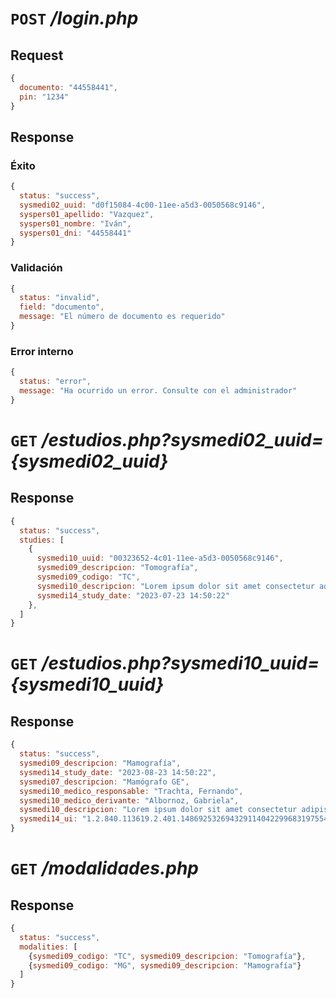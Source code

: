 # `POST` */login.php*

## Request
~~~js
{
  documento: "44558441",
  pin: "1234"
}
~~~

## Response

### Éxito
~~~js
{
  status: "success",
  sysmedi02_uuid: "d0f15084-4c00-11ee-a5d3-0050568c9146",
  syspers01_apellido: "Vazquez",
  syspers01_nombre: "Iván",
  syspers01_dni: "44558441"
}
~~~

### Validación

~~~js
{
  status: "invalid",
  field: "documento",
  message: "El número de documento es requerido"
}
~~~

### Error interno

~~~js
{
  status: "error",
  message: "Ha ocurrido un error. Consulte con el administrador"
}
~~~

# `GET` */estudios.php?sysmedi02_uuid={sysmedi02_uuid}*

## Response

~~~js
{
  status: "success",
  studies: [
    {
      sysmedi10_uuid: "00323652-4c01-11ee-a5d3-0050568c9146",
      sysmedi09_descripcion: "Tomografía",
      sysmedi09_codigo: "TC",
      sysmedi10_descripcion: "Lorem ipsum dolor sit amet consectetur adipisicing elit. Repudiandae dolorem vitae laborum beatae nesciunt reiciendis illum velit eveniet modi consequatur officia nulla, tempore nostrum suscipit explicabo voluptatum qui, aut quos!",
      sysmedi14_study_date: "2023-07-23 14:50:22"
    },
  ]
}
~~~

# `GET` */estudios.php?sysmedi10_uuid={sysmedi10_uuid}*

## Response

~~~js
{
  status: "success",
  sysmedi09_descripcion: "Mamografía",
  sysmedi14_study_date: "2023-08-23 14:50:22",
  sysmedi07_descripcion: "Mamógrafo GE",
  sysmedi10_medico_responsable: "Trachta, Fernando",
  sysmedi10_medico_derivante: "Albornoz, Gabriela",
  sysmedi10_descripcion: "Lorem ipsum dolor sit amet consectetur adipisicing elit. Repudiandae dolorem vitae laborum beatae nesciunt reiciendis illum velit eveniet modi consequatur officia nulla, tempore nostrum suscipit explicabo voluptatum qui, aut quos!",
  sysmedi14_ui: "1.2.840.113619.2.401.148692532694329114042299683197554365165"
}
~~~

# `GET` */modalidades.php*

## Response

~~~js
{
  status: "success",
  modalities: [
    {sysmedi09_codigo: "TC", sysmedi09_descripcion: "Tomografía"},
    {sysmedi09_codigo: "MG", sysmedi09_descripcion: "Mamografía"}
  ]
}
~~~